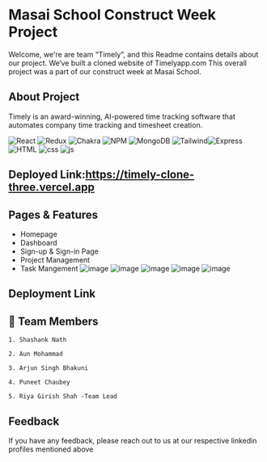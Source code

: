 # Masai School Construct Week Project

Welcome, we're are team “Timely”, and this Readme contains details about our project. We‘ve built a cloned website of Timelyapp.com  This overall project was a part of our construct week at Masai School.


## About Project
 Timely is an award-winning, AI-powered time tracking software that automates company time tracking and timesheet creation.
<br />

![React](https://img.shields.io/badge/react-%2320232a.svg?style=for-the-badge&logo=react&logoColor=%2361DAFB) ![Redux](https://img.shields.io/badge/redux-%23593d88.svg?style=for-the-badge&logo=redux&logoColor=white) ![Chakra](https://img.shields.io/badge/chakra-%234ED1C5.svg?style=for-the-badge&logo=chakraui&logoColor=white) ![NPM](https://img.shields.io/badge/NPM-%23000000.svg?style=for-the-badge&logo=npm&logoColor=white) ![MongoDB](https://img.shields.io/badge/MongoDB-%234ED1C5.svg?style=for-the-badge&logo=mongodb&logoColor=white)
![Tailwind](https://img.shields.io/badge/Tailwind-%234ED1C5.svg?style=for-the-badge&logo=Tailwind)![Express](https://img.shields.io/badge/express-%2320232a.svg?style=for-the-badge&logo=express&logoColor=%2361DAFB)
![HTML](https://img.shields.io/badge/html-%2320232a.svg?style=for-the-badge&logo=HTML&logoColor=%2361DAFB)
![css](https://img.shields.io/badge/CSS-%2320232a.svg?style=for-the-badge&logo=CSS&logoColor=%2361DAFB)
![js](https://img.shields.io/badge/JS-%2320232a.svg?style=for-the-badge&logo=CSS&logoColor=%2361DAFB)


## Deployed Link:https://timely-clone-three.vercel.app


## Pages & Features

- Homepage
- Dashboard
- Sign-up & Sign-in Page
- Project Management
- Task Mangement
![image](https://user-images.githubusercontent.com/101579810/187074965-7c4fc79b-2c4e-453b-bbcb-047833568c2f.png)
![image](https://user-images.githubusercontent.com/101579810/187074978-91f95b17-1646-4a7a-b600-4438ec0b2ca8.png)
![image](https://user-images.githubusercontent.com/101579810/187074992-9b9a664a-2f2c-445a-b413-315ce6f4bf05.png)
![image](https://user-images.githubusercontent.com/101579810/187075015-df6b53a1-45c5-4998-9751-bdc0aadb881e.png)
![image](https://user-images.githubusercontent.com/101579810/187075053-1e7bc7ef-1ee2-4017-abfd-946a11be8cfb.png)




## Deployment Link



## 🔗 Team Members
    1. Shashank Nath

    2. Aun Mohammad

    3. Arjun Singh Bhakuni

    4. Puneet Chaubey

    5. Riya Girish Shah -Team Lead


 
## Feedback

If you have any feedback, please reach out to us at our respective linkedin profiles mentioned above





